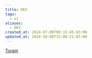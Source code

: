 ```yaml
---
title: DEX
tags:
  - v1
aliases:
  - DEX
created_at: 2024-07-09T00:15:45-03:00
updated_at: 2024-10-08T15:06:21-03:00
---
```


[Toram](../26/Toram.md)